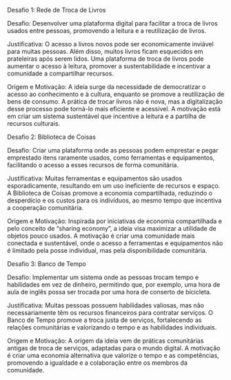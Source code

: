  Desafio 1: Rede de Troca de Livros

Desafio:
Desenvolver uma plataforma digital para facilitar a troca de livros usados entre pessoas, promovendo a leitura e a reutilização de livros.

Justificativa:
O acesso a livros novos pode ser economicamente inviável para muitas pessoas. Além disso, muitos livros ficam esquecidos em prateleiras após serem lidos. Uma plataforma de troca de livros pode aumentar o acesso à leitura, promover a sustentabilidade e incentivar a comunidade a compartilhar recursos.

Origem e Motivação:
A ideia surge da necessidade de democratizar o acesso ao conhecimento e à cultura, enquanto se promove a reutilização de bens de consumo. A prática de trocar livros não é nova, mas a digitalização desse processo pode torná-lo mais eficiente e acessível. A motivação está em criar um sistema sustentável que incentive a leitura e a partilha de recursos culturais.

 Desafio 2: Biblioteca de Coisas

Desafio:
Criar uma plataforma onde as pessoas podem emprestar e pegar emprestado itens raramente usados, como ferramentas e equipamentos, facilitando o acesso a esses recursos de forma comunitária.

Justificativa:
Muitas ferramentas e equipamentos são usados esporadicamente, resultando em um uso ineficiente de recursos e espaço. A Biblioteca de Coisas promove a economia compartilhada, reduzindo o desperdício e os custos para os indivíduos, ao mesmo tempo que incentiva a cooperação comunitária.

Origem e Motivação:
Inspirada por iniciativas de economia compartilhada e pelo conceito de “sharing economy”, a ideia visa maximizar a utilidade de objetos pouco usados. A motivação é criar uma comunidade mais conectada e sustentável, onde o acesso a ferramentas e equipamentos não é limitado pela posse individual, mas pela disponibilidade comunitária.

 Desafio 3: Banco de Tempo

Desafio:
Implementar um sistema onde as pessoas trocam tempo e habilidades em vez de dinheiro, permitindo que, por exemplo, uma hora de aula de inglês possa ser trocada por uma hora de conserto de bicicleta.

Justificativa:
Muitas pessoas possuem habilidades valiosas, mas não necessariamente têm os recursos financeiros para contratar serviços. O Banco de Tempo promove a troca justa de serviços, fortalecendo as relações comunitárias e valorizando o tempo e as habilidades individuais.

Origem e Motivação:
A origem da ideia vem de práticas comunitárias antigas de troca de serviços, adaptadas para o mundo digital. A motivação é criar uma economia alternativa que valorize o tempo e as competências, promovendo a igualdade e a colaboração entre os membros da comunidade.
